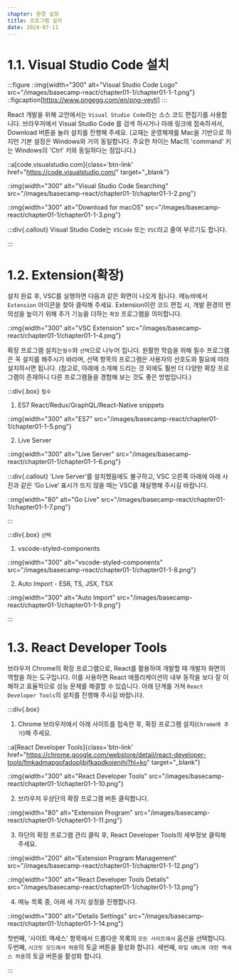 ```yaml
---
chapter: 환경 설정
title: 프로그램 설치
date: 2024-07-11
---
```


# 1.1. Visual Studio Code 설치

:::figure
::img{width="300" alt="Visual Studio Code Logo" src="/images/basecamp-react/chapter01-1/chapter01-1-1.png"}
::figcaption[https://www.pngegg.com/en/png-veytl]
:::

React 개발을 위해 교안에서는 `Visual Studio Code`라는 소스 코드 편집기를 사용합니다. 브라우저에서 Visual Studio Code 를 검색 하시거나 아래 링크에 접속하셔서, Download 버튼을 눌러 설치를 진행해 주세요. (교재는 운영체제를 Mac을 기반으로 하지만 기본 설정은 Windows와 거의 동일합니다. 주요한 차이는 Mac의 'command' 키는 Windows의 'Ctrl' 키와 동일하다는 점입니다.)

::a[code.visualstudio.com]{class='btn-link' href="https://code.visualstudio.com/" target="\_blank"}

::img{width="300" alt="Visual Studio Code Searching" src="/images/basecamp-react/chapter01-1/chapter01-1-2.png"}

::img{width="300" alt="Download for macOS" src="/images/basecamp-react/chapter01-1/chapter01-1-3.png"}

:::div{.callout}
Visual Studio Code는 `VSCode` 또는 `VSC`라고 줄여 부르기도 합니다.

:::

# 1.2. Extension(확장)

설치 완료 후, VSC를 실행하면 다음과 같은 화면이 나오게 됩니다. 메뉴바에서 `Extension` 아이콘을 찾아 클릭해 주세요. Extension이란 코드 편집 시, 개발 환경의 편의성을 높이기 위해 추가 기능을 더하는 `확장` 프로그램을 의미합니다.

::img{width="300" alt="VSC Extension" src="/images/basecamp-react/chapter01-1/chapter01-1-4.png"}

확장 프로그램 설치는`필수`와 `선택`으로 나누어 집니다. 원활한 학습을 위해 필수 프로그램은 꼭 설치를 해주시기 바라며, 선택 항목의 프로그램은 사용자의 선호도와 필요에 따라 설치하시면 됩니다. (참고로, 아래에 소개해 드리는 것 외에도 훨씬 더 다양한 확장 프로그램이 존재하니 다른 프로그램들을 경험해 보는 것도 좋은 방법입니다.)

:::div{.box}
`필수`

1. ES7 React/Redux/GraphQL/React-Native snippets

::img{width="300" alt="ES7" src="/images/basecamp-react/chapter01-1/chapter01-1-5.png"}

2. Live Server

::img{width="300" alt="Live Server" src="/images/basecamp-react/chapter01-1/chapter01-1-6.png"}

:::div{.callout}
‘Live Server’를 설치했음에도 불구하고, VSC 오른쪽 아래에 아래 사진과 같은 ‘Go Live’ 표시가 뜨지 않을 때는 VSC를 재실행해 주시길 바랍니다.

::img{width="80" alt="Go Live" src="/images/basecamp-react/chapter01-1/chapter01-1-7.png"}

:::

:::div{.box}
`선택`

1. vscode-styled-components

::img{width="300" alt="vscode-styled-components" src="/images/basecamp-react/chapter01-1/chapter01-1-8.png"}

2. Auto Import - ES6, TS, JSX, TSX

::img{width="300" alt="Auto Import" src="/images/basecamp-react/chapter01-1/chapter01-1-9.png"}

:::

# 1.3. React Developer Tools

브라우저 Chrome의 확장 프로그램으로, React를 활용하여 개발할 때 개발자 화면의 역할을 하는 도구입니다. 이를 사용하면 React 애플리케이션의 내부 동작을 보다 잘 이해하고 효율적으로 성능 문제를 해결할 수 있습니다. 아래 단계를 거쳐 `React Developer Tools`의 설치를 진행해 주시길 바랍니다.

:::div{.box}
1. Chrome 브라우저에서 아래 사이트를 접속한 후, 확장 프로그램 설치(`Chrome에 추가`)해 주세요.

::a[React Developer Tools]{class='btn-link' href="https://chrome.google.com/webstore/detail/react-developer-tools/fmkadmapgofadopljbjfkapdkoienihi?hl=ko" target="\_blank"}

::img{width="300" alt="React Developer Tools" src="/images/basecamp-react/chapter01-1/chapter01-1-10.png"}

2. 브라우저 우상단의 확장 프로그램 버튼 클릭합니다.

::img{width="80" alt="Extension Program" src="/images/basecamp-react/chapter01-1/chapter01-1-11.png"}

3. 하단의 확장 프로그램 관리 클릭 후, React Developer Tools의 세부정보 클릭해 주세요.


::img{width="200" alt="Extension Program 
Management" src="/images/basecamp-react/chapter01-1/chapter01-1-12.png"}

::img{width="300" alt="React Developer Tools Details" src="/images/basecamp-react/chapter01-1/chapter01-1-13.png"}

4. 메뉴 목록 중, 아래 세 가지 설정을 진행합니다.

::img{width="300" alt="Details Settings" src="/images/basecamp-react/chapter01-1/chapter01-1-14.png"}

첫번째, '사이트 액세스' 항목에서 드롭다운 목록의 `모든 사이트에서` 옵션을 선택합니다. 두번째, `시크릿 모드에서 허용`의 토글 버튼을 활성화 합니다. 세번째, `파일 URL에 대한 액세스 허용`의 토글 버튼을 활성화 합니다.

:::
